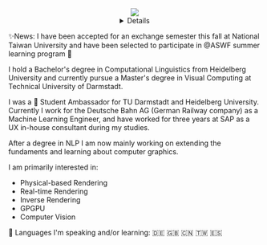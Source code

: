 <div align="center">
  <a href="https://github.com/benjaminbeilharz">
    <img src="http://github-profile-summary-cards.vercel.app/api/cards/profile-details?username=benjaminbeilharz&theme=vue" />
  </a>
 <details>
  <a href="https://github.com/benjaminbeilharz">
    <img src="https://github-readme-stats.vercel.app/api/top-langs/?username=benjaminbeilharz&langs_count=5&exclude_repo=&hide=jupyter%20notebook,vim%20script,cmake,makefile,batchfile,plsql,emacs%20lisp,css,html&layout=default&card_width=699&hide_border=true&theme=vue" />
  </a>
  <a href="https://github.com/benjaminbeilharz">
    <img src="https://github-readme-streak-stats.herokuapp.com/?user=benjaminbeilharz&hide_border=true&card_width=338&theme=vue" />
  </a>
  <a href="https://github.com/benjaminbeilharz">
    <img src="http://github-profile-summary-cards.vercel.app/api/cards/stats?username=benjaminbeilharz&theme=vue" />
  </a>
  
 </details>
</div>

✨News: I have been accepted for an exchange semester this fall at National Taiwan University and have been selected to participate in @ASWF summer learning program 🥳  

I hold a Bachelor's degree in Computational Linguistics from Heidelberg University and currently pursue a Master's degree in Visual Computing at Technical University of Darmstadt. 

I was a 🤗 Student Ambassador for TU Darmstadt and Heidelberg University. 
Currently I work for the Deutsche Bahn AG (German Railway company) as a Machine Learning Engineer,
and have worked for three years at SAP as a UX in-house consultant during my studies.

After a degree in NLP I am now mainly working on extending the fundaments and learning about computer graphics.

I am primarily interested in:
- Physical-based Rendering
- Real-time Rendering
- Inverse Rendering
- GPGPU
- Computer Vision

💬 Languages I'm speaking and/or learning: 🇩🇪 🇬🇧 🇨🇳 🇹🇼 🇪🇸


